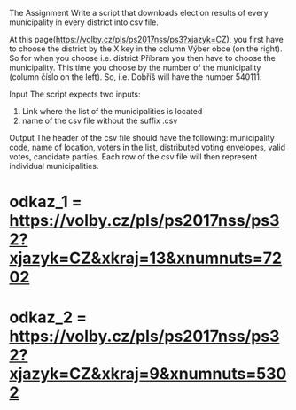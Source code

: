 The Assignment
Write a script that downloads election results of every municipality in every district into csv file.

At this page(https://volby.cz/pls/ps2017nss/ps3?xjazyk=CZ), you first have to choose the district by the X key in the column Výber obce (on the right). So for when you choose i.e. district Příbram you then have to choose the municipality. This time you choose by the number of the municipality (column číslo on the left). So, i.e. Dobříš will have the number 540111.

Input
The script expects two inputs:

1) Link where the list of the municipalities is located
2) name of the csv file without the suffix .csv

Output
The header of the csv file should have the following: municipality code, name of location, voters in the list, distributed voting envelopes, valid votes, candidate parties. Each row of the csv file will then represent individual municipalities.


# odkaz_1 = https://volby.cz/pls/ps2017nss/ps32?xjazyk=CZ&xkraj=13&xnumnuts=7202
# odkaz_2 = https://volby.cz/pls/ps2017nss/ps32?xjazyk=CZ&xkraj=9&xnumnuts=5302

